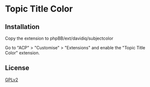 # Topic Title Color

## Installation

Copy the extension to phpBB/ext/davidiq/subjectcolor

Go to "ACP" > "Customise" > "Extensions" and enable the "Topic Title Color" extension.

## License

[GPLv2](license.txt)

